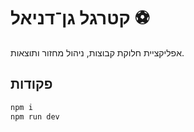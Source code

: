 # קטרגל גן־דניאל ⚽

אפליקציית חלוקת קבוצות, ניהול מחזור ותוצאות.

## פקודות
```bash
npm i
npm run dev
